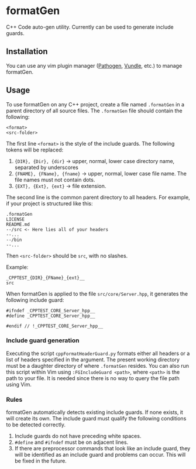 # formatGen
C++ Code auto-gen utility. Currently can be used to generate include guards.

## Installation

You can use any vim plugin manager ([Pathogen](
https://github.com/tpope/vim-pathogen),
[Vundle](https://github.com/VundleVim/Vundle.vim), etc.) to manage formatGen.

## Usage

To use formatGen on any C++ project, create a file named `.formatGen` in a
parent directory of all source files. The `.formatGen` file should contain the
following:
```
<format>
<src-folder>
```
The first line `<format>` is the style of the include guards. The following
tokens will be replaced:

1. `{DIR}, {Dir}, {dir}` -> upper, normal, lower case directory name, separated
by underscores
2. `{FNAME}, {FName}, {fname}` -> upper, normal, lower case file name. The file
names must not contain dots.
3. `{EXT}, {Ext}, {ext}` -> file extension.

The second line is the common parent directory to all headers. For example, if
your project is structured like this:
```
.formatGen
LICENSE
README.md
--/src <- Here lies all of your headers
--...
--/bin
--...
```
Then `<src-folder>` should be `src`, with no slashes.

Example:
```
_CPPTEST_{DIR}_{FName}_{ext}__
src
```
When formatGen is applied to the file `src/core/Server.hpp`, it generates the
following include guard:
```
#ifndef _CPPTEST_CORE_Server_hpp__
#define _CPPTEST_CORE_Server_hpp__

#endif // !_CPPTEST_CORE_Server_hpp__
```

### Include guard generation

Executing the script `cppFormatHeaderGuard.py` formats either all headers or a
list of headers specified in the argument. The present working directory must
be a daughter directory of where `.formatGen` resides.
You can also run this script within Vim using `:FGIncludeGuard <path>`, where
`<path>` is the path to your file. It is needed since there is no way to query
the file path using Vim.

### Rules

formatGen automatically detects existing include guards. If none exists, it
will create its own. The include guard must qualify the following conditions to
be detected correctly.

1. Include guards do not have preceding white spaces.
2. `#define` and `#ifndef` must be on adjacent lines.
3. If there are preprocessor commands that look like an include guard, they
will be identified as an include guard and problems can occur. This will be
fixed in the future.
